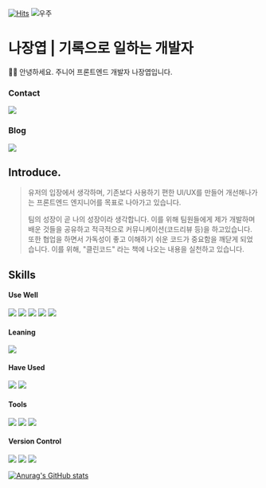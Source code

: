 [![Hits](https://hits.seeyoufarm.com/api/count/incr/badge.svg?url=https%3A%2F%2Fgithub.com%2Fgjbae1212%2Fhit-counter&count_bg=%2318B0CE&title_bg=%23FF9000&icon=mailchimp.svg&icon_color=%23000000&title=Visitors&edge_flat=false)](https://hits.seeyoufarm.com)
![우주](https://user-images.githubusercontent.com/50413112/105368338-c5250000-5c44-11eb-9a01-5a8c95186bba.jpg)
# 나장엽 | 기록으로 일하는 개발자
🤚🏻 안녕하세요. 주니어 프론트엔드 개발자 나장엽입니다.

<div>
  <div>
    <h3>Contact</h3>
    <a href='mailto:kaydenna92@gmail.com'><img src="https://img.shields.io/badge/Gmail-EA4335?style=flat&logo=Gmail&logoColor=white"></a>
        <h3>Blog</h3>
    <a href="https://velog.io/@kaydennna92"> <img src="https://img.shields.io/badge/Velog-20C997?style=flat&logo=Velog&logoColor=white"></a>
  </div>
</div>


## Introduce.
> 유저의 입장에서 생각하며, 기존보다 사용하기 편한 UI/UX를 만들어 개선해나가는 프론트엔드 엔지니어를 목표로 나아가고 있습니다.
> 
> 팀의 성장이 곧 나의 성장이라 생각합니다. 
> 이를 위해 팀원들에게 제가 개발하며 배운 것들을 공유하고 적극적으로 커뮤니케이션(코드리뷰 등)을 하고있습니다.
> 또한 협업을 하면서 가독성이 좋고 이해하기 쉬운 코드가 중요함을 깨닫게 되었습니다.
> 이를 위해, "클린코드" 라는 책에 나오는 내용을 실천하고 있습니다.

## Skills
<div>
  <div stlye={align: 'center'}>
    <div>
      <h4> Use Well </h4>
      <img src="https://img.shields.io/badge/JavaScript-F7DF1E?style=flat&logo=javascript&logoColor=white">
      <img src="https://img.shields.io/badge/React-61DAFB?style=flat&logo=React&logoColor=white">
      <img src="https://img.shields.io/badge/HTML5-E34F26?style=flat&logo=HTML5&logoColor=white">
      <img src="https://img.shields.io/badge/CSS3-1572B6?style=flat&logo=CSS3&logoColor=white">
      <img src="https://img.shields.io/badge/Axios-5A29E4?style=flat&logo=Axios&logoColor=white">
    </div>
    <div>
      <h4> Leaning </h4>
      <img src="https://img.shields.io/badge/TypeScript-3178C6?style=flat&logo=TypeScript&logoColor=white">
    </div>
    <div>
      <h4> Have Used </h4>
      <img src="https://img.shields.io/badge/Redux-764ABC?style=flat&logo=Redux&logoColor=white">
      <img src="https://img.shields.io/badge/Vue.js-4FC08D?style=flat&logo=Vue.js&logoColor=white">
    </div>
  </div>
  <div>
    <h4> Tools </h4>
    <img src="https://img.shields.io/badge/Jira-0052CC?style=flat&logo=Jira&logoColor=white">
    <img src="https://img.shields.io/badge/Notion-000000?style=flat&logo=Notion&logoColor=white">
    <img src="https://img.shields.io/badge/Figma-F24E1E?style=flat&logo=Figma&logoColor=white">
  </div>
  <div>
    <h4> Version Control</h4>
    <img src="https://img.shields.io/badge/Git-F05032?style=flat&logo=Git&logoColor=white">
    <img src="https://img.shields.io/badge/GitHub-181717?style=flat&logo=GitHub&logoColor=white">
    <img src="https://img.shields.io/badge/GitLab-FC6D26?style=flat&logo=GitLab&logoColor=white">
  </div>
</div>

[![Anurag's GitHub stats](https://github-readme-stats.vercel.app/api?username=kaydennna92)](https://github.com/kaydennna92/github-readme-stats)
